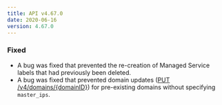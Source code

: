 ```yaml
---
title: API v4.67.0
date: 2020-06-16
version: 4.67.0
---
```

### Fixed

- A bug was fixed that prevented the re-creation of Managed Service labels that had previously been deleted.
- A bug was fixed that prevented domain updates ([PUT /v4/domains/{domainID}](https://www.linode.com/docs/api/domains/#domain-update)) for pre-existing domains without specifying `master_ips`.

